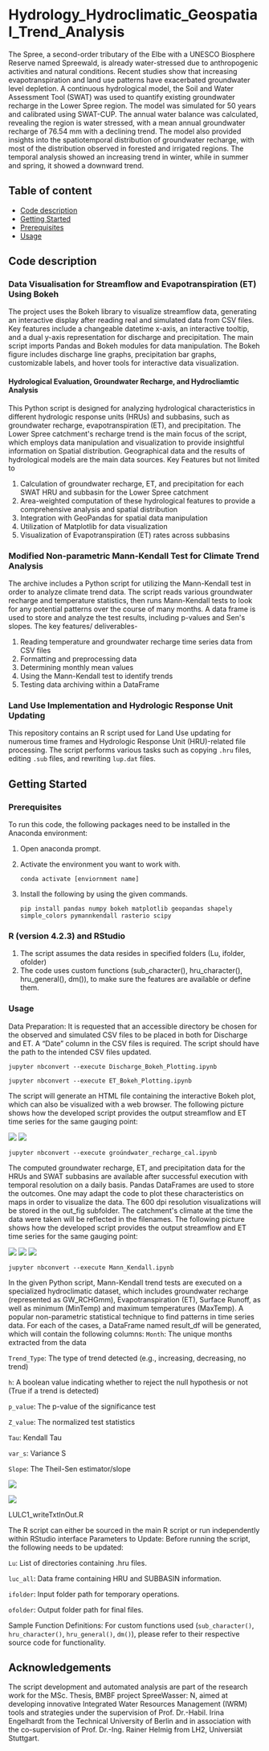 # Hydrology_Hydroclimatic_Geospatial_Trend_Analysis
The Spree, a second-order tributary of the Elbe with a UNESCO Biosphere Reserve named Spreewald, is already water-stressed due to anthropogenic activities 
and natural conditions. Recent studies show that increasing evapotranspiration and land use patterns have exacerbated groundwater level depletion. 
A continuous hydrological model, the Soil and Water Assessment Tool (SWAT) was used to quantify existing groundwater recharge in the Lower Spree region. 
The model was simulated for 50 years and calibrated using SWAT-CUP. The annual water balance was calculated, revealing the region is water stressed, 
with a mean annual groundwater recharge of 76.54 mm with a declining trend. The model also provided insights into the spatiotemporal distribution of groundwater recharge,
with most of the distribution observed in forested and irrigated regions. The temporal analysis showed an increasing trend in winter, while in summer and spring, 
it showed a downward trend.

## Table of content

- [Code description](#Code-description)
- [Getting Started](#Getting-Started)
- [Prerequisites](#Prerequisites)
- [Usage](#Usage)

## Code description
### Data Visualisation for Streamflow and Evapotranspiration (ET) Using Bokeh
The project uses the Bokeh library to visualize streamflow data, generating an interactive display after reading real and simulated data from CSV files. Key features include a changeable datetime x-axis, an interactive tooltip, and a dual y-axis representation for discharge and precipitation. The main script imports Pandas and Bokeh modules for data manipulation. The Bokeh figure includes discharge line graphs, precipitation bar graphs, customizable labels, and hover tools for interactive data visualization.

#### Hydrological Evaluation, Groundwater Recharge, and Hydrocliamtic Analysis 
This Python script is designed for analyzing hydrological characteristics in different hydrologic response units (HRUs) and subbasins, such as groundwater recharge, evapotranspiration (ET), and precipitation. The Lower Spree catchment's recharge trend is the main focus of the script, which employs data manipulation and visualization to provide insightful information on Spatial distribution. Geographical data and the results of hydrological models are the main data sources.
Key Features but not limited to
1. Calculation of groundwater recharge, ET, and precipitation for each SWAT HRU and subbasin for the Lower Spree catchment
2. Area-weighted computation of these hydrological features to provide a comprehensive analysis and spatial distribution
3. Integration with GeoPandas for spatial data manipulation
4. Utilization of Matplotlib for data visualization
5. Visualization of Evapotranspiration (ET) rates across subbasins

### Modified Non-parametric Mann-Kendall Test for Climate Trend Analysis
The archive includes a Python script for utilizing the Mann-Kendall test in order to analyze climate trend data. The script reads various groundwater recharge and temperature statistics, then runs Mann-Kendall tests to look for any potential patterns over the course of many months. A data frame is used to store and analyze the test results, including p-values and Sen's slopes.
The key features/ deliverables- 
1. Reading temperature and groundwater recharge time series data from CSV files
2. Formatting and preprocessing data
3. Determining monthly mean values
4. Using the Mann-Kendall test to identify trends
5. Testing data archiving within a DataFrame

### Land Use Implementation and Hydrologic Response Unit Updating
This repository contains an R script used for Land Use updating for numerous time frames and Hydrologic Response Unit (HRU)-related file processing. The script performs various tasks such as copying `.hru` files, editing `.sub` files, and rewriting `lup.dat` files.

## Getting Started

### Prerequisites
To run this code, the following packages need to be installed in the Anaconda environment:

1. Open anaconda prompt.

2. Activate the environment you want to work with.

   ```
   conda activate [enviornment name] 
   ```

3. Install the following by using the given commands.

   ```
   pip install pandas numpy bokeh matplotlib geopandas shapely simple_colors pymannkendall rasterio scipy

   ```

### R (version 4.2.3) and RStudio
1. The script assumes the data resides in specified folders (Lu, ifolder, ofolder)
2. The code uses custom functions (sub_character(), hru_character(), hru_general(), dm()), to make sure the features are available or define them.

### Usage
Data Preparation: It is requested that an accessible directory be chosen for the observed and simulated CSV files to be placed in both for Discharge and ET. A “Date” column in the CSV files is required. The script should have the path to the intended CSV files updated.

```
jupyter nbconvert --execute Discharge_Bokeh_Plotting.ipynb
```
```
jupyter nbconvert --execute ET_Bokeh_Plotting.ipynb
```
The script will generate an HTML file containing the interactive Bokeh plot, which can also be visualized with a web browser.
The following picture shows how the developed script provides the output streamflow and ET time series for the same gauging point:

![](/Bokeh%20Plotting_Discharge_ET/Discharge/Outputs%20for%20Discharge/99_Beeskow.png)
![](/Bokeh%20Plotting_Discharge_ET/ET/Outputs%20for%20ET/99_Beeskow.png)

```
jupyter nbconvert --execute groúndwater_recharge_cal.ipynb
```
The computed groundwater recharge, ET, and precipitation data for the HRUs and SWAT subbasins are available after successful execution with temporal resolution 
on a daily basis. Pandas DataFrames are used to store the outcomes. One may adapt the code to plot these characteristics on maps in order to visualize the data.
The 600 dpi resolution visualizations will be stored in the out_fig subfolder. The catchment's climate at the time the data were taken will be reflected in the filenames.
The following picture shows how the developed script provides the output streamflow and ET time series for the same gauging point:

![](/Ground%20Water%20Recharge%20Calculation/fig_gw/gw_et_geo.png)
![](/Ground%20Water%20Recharge%20Calculation/fig_gw/gw_precip_geo.png)
![](/Ground%20Water%20Recharge%20Calculation/fig_gw/gw_daily_geo.png)

```
jupyter nbconvert --execute Mann_Kendall.ipynb
```
In the given Python script, Mann-Kendall trend tests are executed on a specialized hydroclimatic dataset, which includes groundwater recharge (represented as GW_RCHGmm), Evapotranspiration (ET), Surface Runoff, as well as minimum (MinTemp) and maximum temperatures (MaxTemp). A popular non-parametric statistical technique to find patterns in time series data.
For each of the cases, a DataFrame named result_df will be generated, which will contain the following columns:
`Month`: The unique months extracted from the data

`Trend_Type`: The type of trend detected (e.g., increasing, decreasing, no trend)

`h`: A boolean value indicating whether to reject the null hypothesis or not (True if a trend is detected)

`p_value`: The p-value of the significance test

`Z_value`: The normalized test statistics

`Tau`: Kendall Tau

`var_s`: Variance S

`Slope`: The Theil-Sen estimator/slope

![](/Mann%20Kendall%20trend%20analysis/M_K_Test_Q-1_Seasonal.png)

![](/Mann%20Kendall%20trend%20analysis/M_K_Test_Q-2_Seasonal.png)

LULC1_writeTxtInOut.R

The R script can either be sourced in the main R script or run independently within RStudio interface
Parameters to Update:
Before running the script, the following needs to be updated:

`Lu`: List of directories containing .hru files.

`luc_all`: Data frame containing HRU and SUBBASIN information.

`ifolder`: Input folder path for temporary operations.

`ofolder`: Output folder path for final files.

Sample Function Definitions:
For custom functions used (`sub_character()`, `hru_character()`, `hru_general()`, `dm()`), please refer to their respective source code for functionality.


## Acknowledgements
The script development and automated analysis are part of the research work for the MSc. Thesis, BMBF project SpreeWasser: N, aimed at developing innovative Integrated Water Resources Management (IWRM) tools and strategies
under the supervision of Prof. Dr.-Habil. Irina Engelhardt from the Technical University of Berlin and in association with the co-supervision of Prof. Dr.-Ing. Rainer Helmig from LH2, Universiät Stuttgart.
